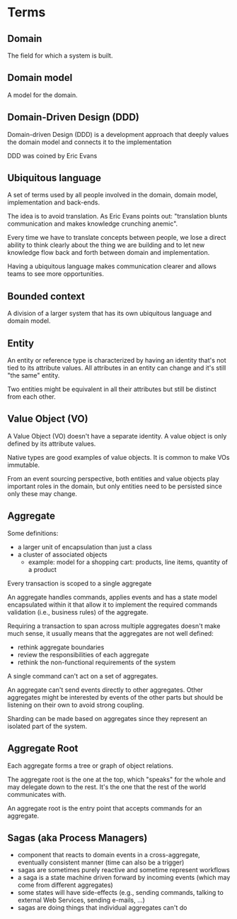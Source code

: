 # Terms

## Domain

The field for which a system is built.

## Domain model

A model for the domain.

## Domain-Driven Design \(DDD\)

Domain-driven Design \(DDD\) is a development approach that deeply values the domain model and connects it to the implementation

DDD was coined by Eric Evans

## Ubiquitous language

A set of terms used by all people involved in the domain, domain model, implementation and back-ends.

The idea is to avoid translation. As Eric Evans points out: "translation blunts communication and makes knowledge crunching anemic".

Every time we have to translate concepts between people, we lose a direct ability to think clearly about the thing we are building and to let new knowledge flow back and forth between domain and implementation.

Having a ubiquitous language makes communication clearer and allows teams to see more opportunities.

## Bounded context

A division of a larger system that has its own ubiquitous language and domain model.

## Entity

An entity or reference type is characterized by having an identity that's not tied to its attribute values. All attributes in an entity can change and it's still "the same" entity.

Two entities might be equivalent in all their attributes but still be distinct from each other.

## Value Object \(VO\)

A Value Object \(VO\) doesn't have a separate identity. A value object is only defined by its attribute values.

Native types are good examples of value objects. It is common to make VOs immutable.

From an event sourcing perspective, both entities and value objects play important roles in the domain, but only entities need to be persisted since only these may change.

## Aggregate

Some definitions:

* a larger unit of encapsulation than just a class
* a cluster of associated objects
  * example: model for a shopping cart: products, line items, quantity of a product

Every transaction is scoped to a single aggregate

An aggregate handles commands, applies events and has a state model encapsulated within it that allow it to implement the required commands validation \(i.e., business rules\) of the aggregate.

Requiring a transaction to span across multiple aggregates doesn't make much sense, it usually means that the aggregates are not well defined:

* rethink aggregate boundaries
* review the responsibilities of each aggregate
* rethink the non-functional requirements of the system

A single command can't act on a set of aggregates.

An aggregate can't send events directly to other aggregates. Other aggregates might be interested by events of the other parts but should be listening on their own to avoid strong coupling.

Sharding can be made based on aggregates since they represent an isolated part of the system.

## Aggregate Root

Each aggregate forms a tree or graph of object relations.

The aggregate root is the one at the top, which "speaks" for the whole and may delegate down to the rest. It's the one that the rest of the world communicates with.

An aggregate root is the entry point that accepts commands for an aggregate.

## Sagas \(aka Process Managers\)

* component that reacts to domain events in a cross-aggregate, eventually consistent manner \(time can also be a trigger\)
* sagas are sometimes purely reactive and sometime represent workflows
* a saga is a state machine driven forward by incoming events \(which may come from different aggregates\)
* some states will have side-effects \(e.g., sending commands, talking to external Web Services, sending e-mails, ...\)
* sagas are doing things that individual aggregates can't do




